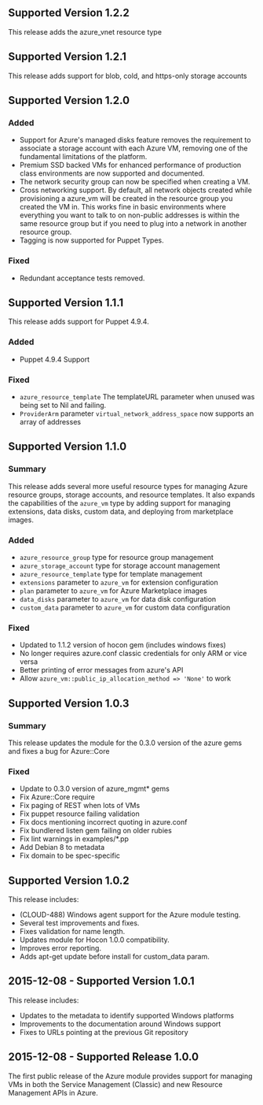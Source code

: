 
## Supported Version 1.2.2
This release adds the azure_vnet resource type

## Supported Version 1.2.1
This release adds support for blob, cold, and https-only storage accounts

## Supported Version 1.2.0
### Added
 - Support for Azure's managed disks feature removes the requirement to associate a storage account with each Azure VM, removing one of the fundamental limitations of the platform.
 - Premium SSD backed VMs for enhanced performance of production class environments are now supported and documented.
 - The network security group can now be specified when creating a VM.
 - Cross networking support. By default, all network objects created while provisioning a azure_vm will be created in the resource group you created the VM in. This works fine in basic environments where everything you want to talk to on non-public addresses is within the same resource group but if you need to plug into a network in another resource group.
 - Tagging is now supported for Puppet Types.

### Fixed
 - Redundant acceptance tests removed.

## Supported Version 1.1.1
This release adds support for Puppet 4.9.4.

### Added
- Puppet 4.9.4 Support

### Fixed
- `azure_resource_template` The templateURL parameter when unused was being
set to Nil and failing.
- `ProviderArm` parameter `virtual_network_address_space` now supports an array of
addresses


## Supported Version 1.1.0
### Summary
This release adds several more useful resource types for managing Azure resource groups, storage accounts, and resource templates. It also expands the capabilities of the `azure_vm` type by adding support for managing extensions, data disks, custom data, and deploying from marketplace images.

### Added
- `azure_resource_group` type for resource group management
- `azure_storage_account` type for storage account management
- `azure_resource_template` type for template management
- `extensions` parameter to `azure_vm` for extension configuration
- `plan` parameter to `azure_vm` for Azure Marketplace images
- `data_disks` parameter to `azure_vm` for data disk configuration
- `custom_data` parameter to `azure_vm` for custom data configuration

### Fixed
- Updated to 1.1.2 version of hocon gem (includes windows fixes)
- No longer requires azure.conf classic credentials for only ARM or vice versa
- Better printing of error messages from azure's API
- Allow `azure_vm::public_ip_allocation_method => 'None'` to work


## Supported Version 1.0.3
### Summary
This release updates the module for the 0.3.0 version of the azure gems and
fixes a bug for Azure::Core

### Fixed
- Update to 0.3.0 version of azure\_mgmt\* gems
- Fix Azure::Core require
- Fix paging of REST when lots of VMs
- Fix puppet resource failing validation
- Fix docs mentioning incorrect quoting in azure.conf
- Fix bundlered listen gem failing on older rubies
- Fix lint warnings in examples/\*.pp
- Add Debian 8 to metadata
- Fix domain to be spec-specific

## Supported Version 1.0.2

This release includes:
* (CLOUD-488) Windows agent support for the Azure module testing.
* Several test improvements and fixes.
* Fixes validation for name length.
* Updates module for Hocon 1.0.0 compatibility.
* Improves error reporting.
* Adds apt-get update before install for custom_data param.

## 2015-12-08 - Supported Version 1.0.1

This release includes:

* Updates to the metadata to identify supported Windows platforms
* Improvements to the documentation around Windows support
* Fixes to URLs pointing at the previous Git repository

## 2015-12-08 - Supported Release 1.0.0

The first public release of the Azure module provides support for
managing VMs in both the Service Management (Classic) and new Resource
Management APIs in Azure.
